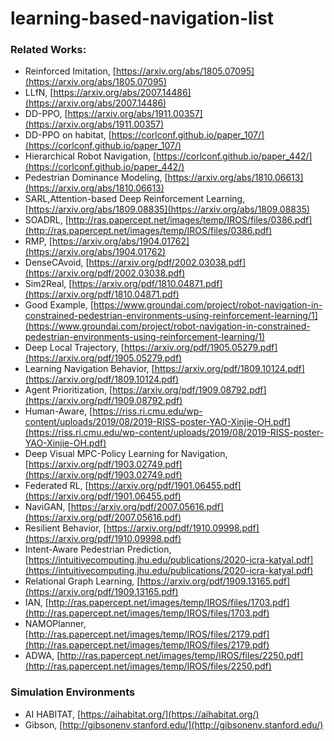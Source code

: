 # learning-based-navigation-list
### Related Works:
- Reinforced Imitation, [https://arxiv.org/abs/1805.07095](https://arxiv.org/abs/1805.07095)
- LLfN, [https://arxiv.org/abs/2007.14486](https://arxiv.org/abs/2007.14486)
- DD-PPO, [https://arxiv.org/abs/1911.00357](https://arxiv.org/abs/1911.00357)
- DD-PPO on habitat, [https://corlconf.github.io/paper_107/](https://corlconf.github.io/paper_107/)
- Hierarchical Robot Navigation, [https://corlconf.github.io/paper_442/](https://corlconf.github.io/paper_442/)
- Pedestrian Dominance Modeling, [https://arxiv.org/abs/1810.06613](https://arxiv.org/abs/1810.06613)
- SARL,Attention-based Deep Reinforcement Learning, [https://arxiv.org/abs/1809.08835](https://arxiv.org/abs/1809.08835)
- SOADRL, [http://ras.papercept.net/images/temp/IROS/files/0386.pdf](http://ras.papercept.net/images/temp/IROS/files/0386.pdf)
- RMP, [https://arxiv.org/abs/1904.01762](https://arxiv.org/abs/1904.01762)
- DenseCAvoid, [https://arxiv.org/pdf/2002.03038.pdf](https://arxiv.org/pdf/2002.03038.pdf)
- Sim2Real, [https://arxiv.org/pdf/1810.04871.pdf](https://arxiv.org/pdf/1810.04871.pdf)
- Good Example, [https://www.groundai.com/project/robot-navigation-in-constrained-pedestrian-environments-using-reinforcement-learning/1](https://www.groundai.com/project/robot-navigation-in-constrained-pedestrian-environments-using-reinforcement-learning/1)
- Deep Local Trajectory, [https://arxiv.org/pdf/1905.05279.pdf](https://arxiv.org/pdf/1905.05279.pdf)
- Learning Navigation Behavior, [https://arxiv.org/pdf/1809.10124.pdf](https://arxiv.org/pdf/1809.10124.pdf)
- Agent Prioritization, [https://arxiv.org/pdf/1909.08792.pdf](https://arxiv.org/pdf/1909.08792.pdf)
- Human-Aware, [https://riss.ri.cmu.edu/wp-content/uploads/2019/08/2019-RISS-poster-YAO-Xinjie-OH.pdf](https://riss.ri.cmu.edu/wp-content/uploads/2019/08/2019-RISS-poster-YAO-Xinjie-OH.pdf)
- Deep Visual MPC-Policy Learning for Navigation, [https://arxiv.org/pdf/1903.02749.pdf](https://arxiv.org/pdf/1903.02749.pdf)
- Federated RL, [https://arxiv.org/pdf/1901.06455.pdf](https://arxiv.org/pdf/1901.06455.pdf)
- NaviGAN, [https://arxiv.org/pdf/2007.05616.pdf](https://arxiv.org/pdf/2007.05616.pdf)
- Resilient Behavior, [https://arxiv.org/pdf/1910.09998.pdf](https://arxiv.org/pdf/1910.09998.pdf)
- Intent-Aware Pedestrian Prediction, [https://intuitivecomputing.jhu.edu/publications/2020-icra-katyal.pdf](https://intuitivecomputing.jhu.edu/publications/2020-icra-katyal.pdf)
- Relational Graph Learning, [https://arxiv.org/pdf/1909.13165.pdf](https://arxiv.org/pdf/1909.13165.pdf)
- IAN, [http://ras.papercept.net/images/temp/IROS/files/1703.pdf](http://ras.papercept.net/images/temp/IROS/files/1703.pdf)
- NAMOPlanner, [http://ras.papercept.net/images/temp/IROS/files/2179.pdf](http://ras.papercept.net/images/temp/IROS/files/2179.pdf)
- ADWA, [http://ras.papercept.net/images/temp/IROS/files/2250.pdf](http://ras.papercept.net/images/temp/IROS/files/2250.pdf)

### Simulation Environments
- AI HABITAT, [https://aihabitat.org/](https://aihabitat.org/)
- Gibson, [http://gibsonenv.stanford.edu/](http://gibsonenv.stanford.edu/)
